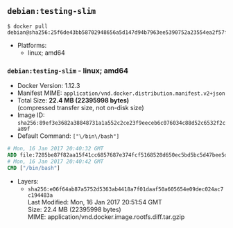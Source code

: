## `debian:testing-slim`

```console
$ docker pull debian@sha256:25f6de43bb58702948656a5d147d94b7963ee5390752a23554ea2f57fd41d130
```

-	Platforms:
	-	linux; amd64

### `debian:testing-slim` - linux; amd64

-	Docker Version: 1.12.3
-	Manifest MIME: `application/vnd.docker.distribution.manifest.v2+json`
-	Total Size: **22.4 MB (22395998 bytes)**  
	(compressed transfer size, not on-disk size)
-	Image ID: `sha256:89ef3e3682a38848731a1a552c2ce23f9eeceb6c076034c88d52c6532f2ca89f`
-	Default Command: `["\/bin\/bash"]`

```dockerfile
# Mon, 16 Jan 2017 20:40:32 GMT
ADD file:7285be87f82aa15f41cc6857687e374fcf5168528d650ec5bd5bc5d47bee5dbc in / 
# Mon, 16 Jan 2017 20:40:42 GMT
CMD ["/bin/bash"]
```

-	Layers:
	-	`sha256:e06f64ab87a5752d5363ab4418a7f01daaf50a605654e09dec024ac7c194483a`  
		Last Modified: Mon, 16 Jan 2017 20:51:54 GMT  
		Size: 22.4 MB (22395998 bytes)  
		MIME: application/vnd.docker.image.rootfs.diff.tar.gzip
